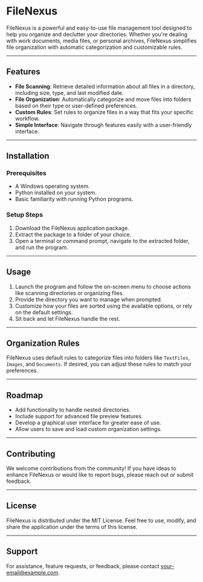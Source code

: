 # FileNexus

FileNexus is a powerful and easy-to-use file management tool designed to help you organize and declutter your directories. Whether you're dealing with work documents, media files, or personal archives, FileNexus simplifies file organization with automatic categorization and customizable rules.

---

## Features
- **File Scanning**: Retrieve detailed information about all files in a directory, including size, type, and last modified date.
- **File Organization**: Automatically categorize and move files into folders based on their type or user-defined preferences.
- **Custom Rules**: Set rules to organize files in a way that fits your specific workflow.
- **Simple Interface**: Navigate through features easily with a user-friendly interface.

---

## Installation

### Prerequisites
- A Windows operating system.
- Python installed on your system.
- Basic familiarity with running Python programs.

### Setup Steps
1. Download the FileNexus application package.
2. Extract the package to a folder of your choice.
3. Open a terminal or command prompt, navigate to the extracted folder, and run the program.

---

## Usage

1. Launch the program and follow the on-screen menu to choose actions like scanning directories or organizing files.
2. Provide the directory you want to manage when prompted.
3. Customize how your files are sorted using the available options, or rely on the default settings.
4. Sit back and let FileNexus handle the rest.

---

## Organization Rules
FileNexus uses default rules to categorize files into folders like `TextFiles`, `Images`, and `Documents`. If desired, you can adjust these rules to match your preferences.

---

## Roadmap
- Add functionality to handle nested directories.
- Include support for advanced file preview features.
- Develop a graphical user interface for greater ease of use.
- Allow users to save and load custom organization settings.

---

## Contributing
We welcome contributions from the community! If you have ideas to enhance FileNexus or would like to report bugs, please reach out or submit feedback.

---

## License
FileNexus is distributed under the MIT License. Feel free to use, modify, and share the application under the terms of this license.

---

## Support
For assistance, feature requests, or feedback, please contact [your-email@example.com](mailto:your-email@example.com).

